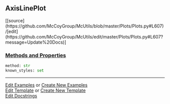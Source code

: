 ## <a id="McUtils.Plots.Plots.AxisLinePlot">AxisLinePlot</a> 
<div class="docs-source-link" markdown="1">
[[source](https://github.com/McCoyGroup/McUtils/blob/master/Plots/Plots.py#L607)/[edit](https://github.com/McCoyGroup/McUtils/edit/master/Plots/Plots.py#L607?message=Update%20Docs)]
</div>



<div class="collapsible-section">
 <div class="collapsible-section collapsible-section-header" markdown="1">
 
### <a class="collapse-link" data-toggle="collapse" href="#methods">Methods and Properties</a> <a class="float-right" data-toggle="collapse" href="#methods"><i class="fa fa-chevron-down"></i></a>

 </div>
 <div class="collapsible-section collapsible-section-body collapse" id="methods" markdown="1">

```python
method: str
known_styles: set
```


 </div>
</div>




___

[Edit Examples](https://github.com/McCoyGroup/McUtils/edit/gh-pages/ci/examples/McUtils/Plots/Plots/AxisLinePlot.md) or 
[Create New Examples](https://github.com/McCoyGroup/McUtils/new/gh-pages/?filename=ci/examples/McUtils/Plots/Plots/AxisLinePlot.md) <br/>
[Edit Template](https://github.com/McCoyGroup/McUtils/edit/gh-pages/ci/docs/McUtils/Plots/Plots/AxisLinePlot.md) or 
[Create New Template](https://github.com/McCoyGroup/McUtils/new/gh-pages/?filename=ci/docs/templates/McUtils/Plots/Plots/AxisLinePlot.md) <br/>
[Edit Docstrings](https://github.com/McCoyGroup/McUtils/edit/master/Plots/Plots.py#L607?message=Update%20Docs)